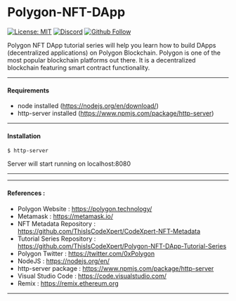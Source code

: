 # Polygon-NFT-DApp

[![License: MIT](https://img.shields.io/npm/l/express?color=orange)](https://opensource.org/licenses/MIT)
[![Discord](https://img.shields.io/discord/475163926187999242?logo=discord)](https://discord.gg/t36kuCt)
[![Github Follow](https://img.shields.io/github/followers/ThisIsCodeXpert?style=social)](https://github.com/ThisIsCodeXpert)


Polygon NFT DApp tutorial series will help you learn how to build DApps (decentralized applications) on Polygon Blockchain. Polygon is one of the most popular blockchain platforms out there. It is a decentralized blockchain featuring smart contract functionality.

---

#### Requirements
- node installed (https://nodejs.org/en/download/)
- http-server installed (https://www.npmjs.com/package/http-server)
---

#### Installation

```
$ http-server
```

Server will start running on localhost:8080

---


---
#### References :

- Polygon Website : https://polygon.technology/
- Metamask : https://metamask.io/
-  NFT Metadata Repository : https://github.com/ThisIsCodeXpert/CodeXpert-NFT-Metadata
- Tutorial Series Repository : https://github.com/ThisIsCodeXpert/Polygon-NFT-DApp-Tutorial-Series
- Polygon Twitter : https://twitter.com/0xPolygon
- NodeJS : https://nodejs.org/en/
- http-server package : https://www.npmjs.com/package/http-server
- Visual Studio Code : https://code.visualstudio.com/
- Remix : https://remix.ethereum.org

---

